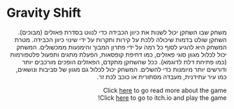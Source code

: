 # Gravity Shift
<div dir='rtl' lang='he'>
משחק שבו השחקן יכול לשנות את כיוון הכבידה כדי לנווט בסדרת פאזלים (מבוכים). השחקן שולט בדמות שיכולה ללכת על קירות ותקרות על ידי שינוי כיוון הכבידה. מטרת המשחק היא להגיע לסוף כל רמה על ידי פתרון המבוך והימנעות ממכשולים. המשחק יכול לכלול מגוון סוגי פאזלים, כמו דחיפת קופסאות, הפעלת מתגים ותפעול פלטפורמות (כמו פתיחת דלת לדוגמא).
ככל שהשחקן מתקדם, הפאזלים הופכים מורכבים יותר ודורשים יותר מיומנות כדי להשלים. המשחק יכול לכלול גם מגוון של סביבות ונושאים, כמו עיר עתידנית, מעבדה מסתורית או כוכב לכת זר.

Click [here](https://github.com/Matan-Daniel-gamedev/Gravity-Shift/blob/main/Gravity%20Shift.md) to go read more about the game   
Click [here](https://daniel-matan.itch.io/gravity-shift) to go to itch.io and play the game!  
</div>
